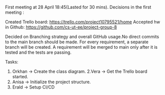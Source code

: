 First meeting at 28 April 18:45(Lasted for 30 mins).
Decisions in the first meeting : 

Created Trello board:  https://trello.com/project10795521/home
Accepted hw in Github:  https://github.com/cs-ut-ee/project-group-8

Decided on Branching strategy and overall GitHub usage.No direct commits to the main branch should be made. For every requirement, a separate branch will be created. A requirement will be merged to main only after it is tested and the tests are passing.

Tasks:
1. Orkhan -> Create the class diagram.
2.Vera -> Get the Trello board started.
3. Anisa -> Initialize the project structure.
4. Erald -> Setup CI/CD